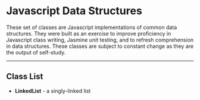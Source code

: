 Javascript Data Structures
=====================

These set of classes are Javascript implementations of common data structures. They were built as an exercise to improve proficiency in Javascript class writing, Jasmine unit testing, and to refresh comprehension in data structures. These classes are subject to constant change as they are the output of self-study. 

----------

Class List
-------------
- **LinkedList** - a singly-linked list